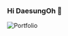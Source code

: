 ### Hi DaesungOh 👋
![Portfolio](https://img.shields.io/badge/Portfolio-%23000000.svg?style=for-the-badge&logo=firefox&logoColor=#FF7139)


